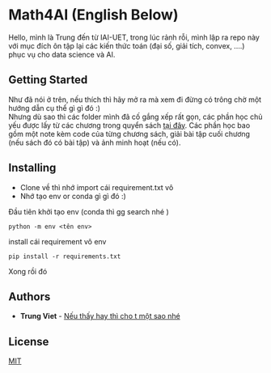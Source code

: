 # Math4AI (English Below)

Hello, mình là Trung đến từ IAI-UET, trong lúc rảnh rỗi, mình lập ra repo này với mục đích ôn tập lại các kiến thức toán (đại số, giải tích, convex, ....) phục vụ cho data science và AI. 

## Getting Started

Như đã nói ở trên, nếu thích thì hãy mở ra mà xem đi đừng có trông chờ một hướng dẫn cụ thể gì gì đó :) </br>
Nhưng dù sao thì các folder mình đã cố gắng xếp rất gọn, các phần học chủ yếu được lấy từ các chương trong quyển sách [tại đây](Resource). Các phần học bao gồm một note kèm code của từng chương sách, giải bài tập cuối chương (nếu sách đó có bài tập) và ảnh minh hoạt (nếu có). 


## Installing

- Clone về thì nhớ import cái requirement.txt vô
- Nhớ tạo  env or conda gì gì đó :) 


Đầu tiên khởi tạo env (conda thì gg search nhé )

    python -m env <tên env>

install cái requirement vô env 

    pip install -r requirements.txt 

Xong rồi đó 





## Authors

  - **Trung Viet** - 
    [Nếu thấy hay thì cho t một sao nhé](https://github.com/trungviet17)


## License
[MIT](LICENSE)




